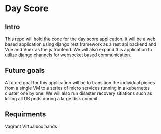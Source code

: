 # Day Score

## Intro

This repo will hold the code for the day score application. It will be a web based application using django rest framework as a rest api backend and Vue and Vuex as the js frontend. We will also expand this application to utilize django channels for websocket based communication. 

## Future goals

A future goal for this application will be to transition the individual pieces from a single VM to a series of micro services running in a kubernetes cluster one by one. We will also run disaster recovery sitiations such as killing all DB pods during a large disk commit

## Requirments

Vagrant
Virtualbox
hands
